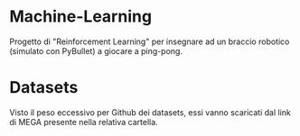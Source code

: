 # Machine-Learning

Progetto di "Reinforcement Learning" per insegnare ad un braccio robotico (simulato con PyBullet) a giocare a ping-pong.


# Datasets

Visto il peso eccessivo per Github dei datasets, essi vanno scaricati dal link di MEGA presente nella relativa cartella.

